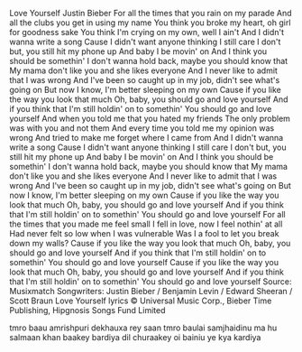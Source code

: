 Love Yourself
Justin Bieber
For all the times that you rain on my parade
And all the clubs you get in using my name
You think you broke my heart, oh girl for goodness sake
You think I'm crying on my own, well I ain't
And I didn't wanna write a song
Cause I didn't want anyone thinking I still care
I don't but, you still hit my phone up
And baby I be movin' on
And I think you should be somethin'
I don't wanna hold back, maybe you should know that
My mama don't like you and she likes everyone
And I never like to admit that I was wrong
And I've been so caught up in my job, didn't see what's going on
But now I know, I'm better sleeping on my own
Cause if you like the way you look that much
Oh, baby, you should go and love yourself
And if you think that I'm still holdin' on to somethin'
You should go and love yourself
And when you told me that you hated my friends
The only problem was with you and not them
And every time you told me my opinion was wrong
And tried to make me forget where I came from
And I didn't wanna write a song
Cause I didn't want anyone thinking I still care
I don't but, you still hit my phone up
And baby I be movin' on
And I think you should be somethin'
I don't wanna hold back, maybe you should know that
My mama don't like you and she likes everyone
And I never like to admit that I was wrong
And I've been so caught up in my job, didn't see what's going on
But now I know, I'm better sleeping on my own
Cause if you like the way you look that much
Oh, baby, you should go and love yourself
And if you think that I'm still holdin' on to somethin'
You should go and love yourself
For all the times that you made me feel small
I fell in love, now I feel nothin' at all
Had never felt so low when I was vulnerable
Was I a fool to let you break down my walls?
Cause if you like the way you look that much
Oh, baby, you should go and love yourself
And if you think that I'm still holdin' on to somethin'
You should go and love yourself
Cause if you like the way you look that much
Oh, baby, you should go and love yourself
And if you think that I'm still holdin' on to somethin'
You should go and love yourself
Source: Musixmatch
Songwriters: Justin Bieber / Benjamin Levin / Edward Sheeran / Scott Braun
Love Yourself lyrics © Universal Music Corp., Bieber Time Publishing, Hipgnosis Songs Fund Limited
 
 tmro baau amrishpuri dekhauxa rey saan
 tmro baulai samjhaidinu ma hu salmaan khan
 baakey bardiya 
 dil churaakey oi bainiu 
 ye kya kardiya
